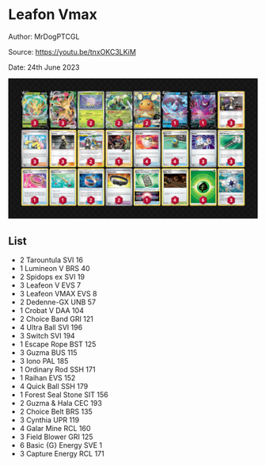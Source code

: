 # Leafon Vmax

Author: MrDogPTCGL

Source: <https://youtu.be/tnxOKC3LKiM>

Date: 24th June 2023

![decklist](../../images/PAL/Leafon%20Vmax/1-%20Leafon%20Vmax.png)

## List

* 2 Tarountula SVI 16
* 1 Lumineon V BRS 40
* 2 Spidops ex SVI 19
* 3 Leafeon V EVS 7
* 3 Leafeon VMAX EVS 8
* 2 Dedenne-GX UNB 57
* 1 Crobat V DAA 104
* 2 Choice Band GRI 121
* 4 Ultra Ball SVI 196
* 3 Switch SVI 194
* 1 Escape Rope BST 125
* 3 Guzma BUS 115
* 3 Iono PAL 185
* 1 Ordinary Rod SSH 171
* 1 Raihan EVS 152
* 4 Quick Ball SSH 179
* 1 Forest Seal Stone SIT 156
* 2 Guzma & Hala CEC 193
* 2 Choice Belt BRS 135
* 3 Cynthia UPR 119
* 4 Galar Mine RCL 160
* 3 Field Blower GRI 125
* 6 Basic {G} Energy SVE 1
* 3 Capture Energy RCL 171
